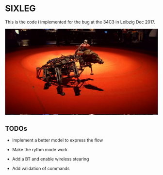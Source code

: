 SIXLEG
======

This is the code i implemented for the bug at the 34C3 in Leibzig Dec 2017.

[![Bug](https://github.com/emdete/Sixleg/raw/master/2017-12-27T15:34:28-2.jpg)](https://github.com/emdete/Sixleg/raw/master/2017-12-27T15:34:28.webm)

TODOs
-----

- Implement a better model to express the flow

- Make the rythm mode work

- Add a BT and enable wireless stearing

- Add validation of commands

